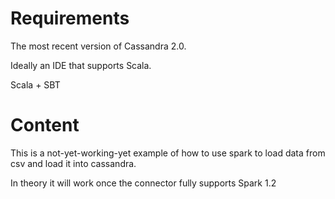 Requirements
=============

The most recent version of Cassandra 2.0.

Ideally an IDE that supports Scala.

Scala + SBT


Content
=========

This is a not-yet-working-yet example of how to use spark to load data from csv and load it into cassandra.

In theory it will work once the connector fully supports Spark 1.2

